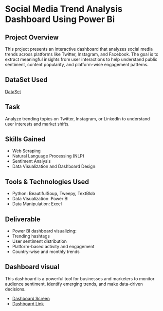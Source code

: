 # Social Media Trend Analysis Dashboard Using Power Bi
## Project Overview
This project presents an interactive dashboard that analyzes social media trends across platforms like Twitter, Instagram, and Facebook. The goal is to extract meaningful insights from user interactions to help understand public sentiment, content popularity, and platform-wise engagement patterns.

## DataSet Used
<a href= "https://github.com/sohail06015/FUTURE_DS_01/blob/main/sentimentdataset.csv"> DataSet </a>

## Task
Analyze trending topics on Twitter, Instagram, or LinkedIn to understand user interests and market shifts.

## Skills Gained
- Web Scraping
- Natural Language Processing (NLP)
- Sentiment Analysis
- Data Visualization and Dashboard Design

## Tools & Technologies Used
 - Python: BeautifulSoup, Tweepy, TextBlob
 - Data Visualization: Power BI
 - Data Manipulation: Excel

## Deliverable
 - Power BI dashboard visualizing:
 - Trending hashtags
 - User sentiment distribution
 - Platform-based activity and engagement
 - Country-wise and monthly trends

 ## Dashboard visual
 This dashboard is a powerful tool for businesses and marketers to monitor audience sentiment, identify emerging trends, and make data-driven decisions.
- <a href="https://github.com/sohail06015/FUTURE_DS_01/blob/main/Screenshot%202025-06-01%20165606.png"> Dashboard Screen </a>
- <a href="https://app.powerbi.com/view?r=eyJrIjoiYjFiYTg4YjMtNmM5NS00NDI3LWI4MWYtNjA4YjliZWFhNzIzIiwidCI6ImJhZDEyODY0LTkxM2UtNGI5OS04N2Q2LWI4ZDJhZDQ1OWUyNyIsImMiOjEwfQ%3D%3D"> Dashboard Link </a>
